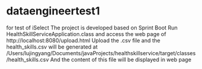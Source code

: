 # dataengineertest1
  for test of iSelect
  The project is developed based on Sprint Boot
  Run HealthSkillServiceApplication.class and access the web page of http://localhost:8080/upload.html
  Upload the .csv file and the health_skills.csv will be generated at /Users/lujingyang/Documents/javaProjects/healthskillservice/target/classes/health_skills.csv
  And the content of this file will be displayed in web page
